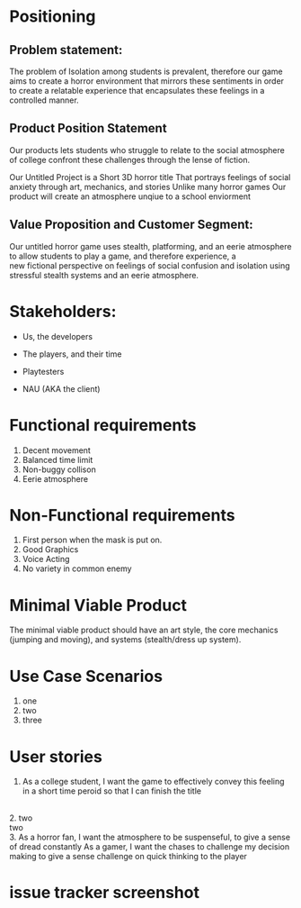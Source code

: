 # Positioning

## Problem statement:
<p>The problem of
Isolation among students is prevalent, therefore our game aims to create a horror environment that mirrors these sentiments in order to create a relatable experience that encapsulates these feelings in a controlled manner. </p>

## Product Position Statement

<p>
  
  Our products lets students who struggle to relate to the social atmosphere of college
  confront these challenges through the lense of fiction.
  
Our Untitled Project
is a Short 3D horror title
That
portrays feelings of social anxiety through art, mechanics, and stories
Unlike
many horror games
Our product
will create an atmosphere unqiue to a school enviorment</p>

## Value Proposition and Customer Segment:

Our untitled horror game uses stealth, platforming, and an eerie atmosphere to allow students to play a game, and therefore experience, a <br>
new fictional perspective on feelings of social confusion and isolation using stressful stealth systems and an eerie atmosphere.


# Stakeholders:

- Us, the developers<br>
* The players, and their time<br>
- Playtesters<br>
* NAU (AKA the client)<br>

# Functional requirements

1. Decent movement<br>
2. Balanced time limit<br>
3. Non-buggy collison<br>
4. Eerie atmosphere

# Non-Functional requirements

1. First person when the mask is put on. <br> 
2. Good Graphics<br>
3. Voice Acting<br>
4. No variety in common enemy<br>

# Minimal Viable Product

The minimal viable product should have an art style, the core mechanics (jumping and moving), and systems (stealth/dress up system). <br>



# Use Case Scenarios

1. one
2. two
3. three

# User stories

1. As a college student, I want the game to effectively convey this feeling in a short time peroid so that I can finish the title <br>
<br>
2. two<br>
two<br>
3. As a horror fan, I want the atmosphere to be suspenseful, to give a sense of dread constantly
As a gamer, I want the chases to challenge my decision making  to give a sense challenge on quick thinking to the player


# issue tracker screenshot





